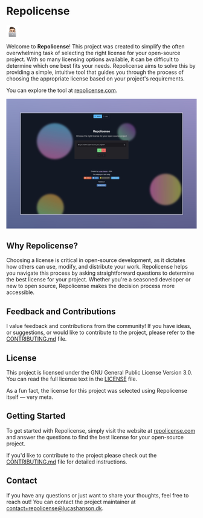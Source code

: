 # Repolicense

![Do you have an idea for a logo? Then please reach out](./app/public/favicon-32x32.png "Do you have an idea for a logo? Then please reach out")

Welcome to **Repolicense**! This project was created to simplify the often overwhelming task of selecting the right license for your open-source project. With so many licensing options available, it can be difficult to determine which one best fits your needs. 
Repolicense aims to solve this by providing a simple, intuitive tool that guides you through the process of choosing the appropriate license based on your project's requirements.

You can explore the tool at [repolicense.com](https://repolicense.com).

![preview of the website](./preview_image.jpeg)

## Why Repolicense?

Choosing a license is critical in open-source development, as it dictates how others can use, modify, and distribute your work. 
Repolicense helps you navigate this process by asking straightforward questions to determine the best license for your project. 
Whether you're a seasoned developer or new to open source, Repolicense makes the decision process more accessible.

## Feedback and Contributions

I value feedback and contributions from the community! If you have ideas, or suggestions, or would like to contribute to the project, please refer to the [CONTRIBUTING.md](CONTRIBUTING.md) file. 

## License

This project is licensed under the GNU General Public License Version 3.0. 
You can read the full license text in the [LICENSE](LICENSE.md) file.

As a fun fact, the license for this project was selected using Repolicense itself — very meta.

## Getting Started

To get started with Repolicense, simply visit the website at [repolicense.com](https://repolicense.com) and answer the questions to find the best license for your open-source project.

If you'd like to contribute to the project please check out the [CONTRIBUTING.md](CONTRIBUTING.md) file for detailed instructions.

## Contact

If you have any questions or just want to share your thoughts, feel free to reach out! You can contact the project maintainer at [contact+repolicense@lucashanson.dk](mailto:contact+repolicense@lucashanson.dk).
